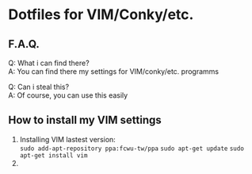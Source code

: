 # Dotfiles for VIM/Conky/etc.

## F.A.Q.

Q: What i can find there?  
A: You can find there my settings for VIM/conky/etc. programms  

Q: Can i steal this?  
A: Of course, you can use this easily  

## How to install my VIM settings

1. Installing VIM lastest version:  
   ``` sudo add-apt-repository ppa:fcwu-tw/ppa ```
   ``` sudo apt-get update ``` 
   ``` sudo apt-get install vim ```  
2. 

